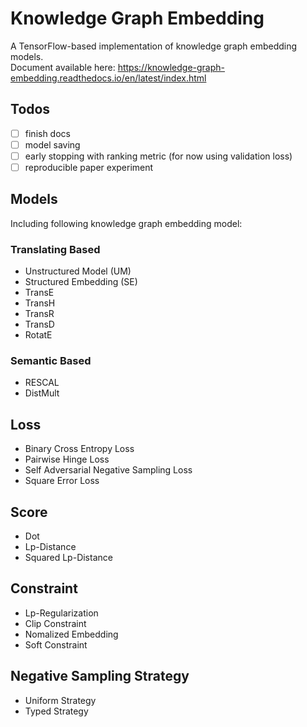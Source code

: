 # Knowledge Graph Embedding
A TensorFlow-based implementation of knowledge graph embedding models.  
Document available here: https://knowledge-graph-embedding.readthedocs.io/en/latest/index.html

## Todos
- [ ] finish docs
- [ ] model saving
- [ ] early stopping with ranking metric (for now using validation loss)
- [ ] reproducible paper experiment

## Models
Including following knowledge graph embedding model:
### Translating Based
* Unstructured Model (UM)
* Structured Embedding (SE)
* TransE
* TransH
* TransR
* TransD
* RotatE
### Semantic Based
* RESCAL
* DistMult

## Loss
* Binary Cross Entropy Loss
* Pairwise Hinge Loss
* Self Adversarial Negative Sampling Loss
* Square Error Loss

## Score
* Dot
* Lp-Distance
* Squared Lp-Distance

## Constraint
* Lp-Regularization
* Clip Constraint
* Nomalized Embedding
* Soft Constraint

## Negative Sampling Strategy
* Uniform Strategy
* Typed Strategy
